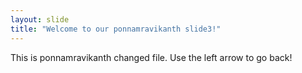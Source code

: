 ```yaml
---
layout: slide
title: "Welcome to our ponnamravikanth slide3!"
---
```

This is ponnamravikanth changed file. 
Use the left arrow to go back!
